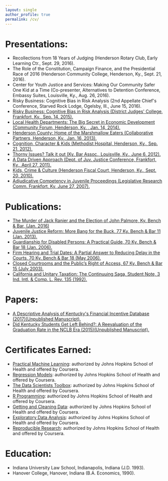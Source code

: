 ```yaml
---
layout: single
author_profile: true
permalink: /cv/
---
```


<div id="cv">
  <h1>Presentations:</h1>
  <ul class="posts">
  
  <li>Recollections from 18 Years of Judging (Henderson Rotary Club, Early Learning Ctr., Sept. 29, 2016).</li>
  <li>The Role of the Constitution, Campaign Finance, and the Presidential Race of 2016 (Henderson Community College, Henderson, Ky., Sept. 21, 2016).</li>

  <li>Center for Youth Justice and Services: Making Our Community Safer One Kid at a Time (Co-presenter, Alternatives to Detention Conference, Embassy Suites, Louisville, Ky., Aug. 26, 2016).</li>

  <li>Risky Business: Cognitive Bias in Risk Analysis (2nd Appellate Chief's Conference, Starved Rock Lodge, Ogelsby, Ill., June 15, 2016).</li>

  <li><a target="_blank" href="https://drive.google.com/file/d/0B7aukJ6baNLgYlVYUFZlRlpETHM/view?usp=sharing">Risky Business: Cognitive Bias in Risk Analysis (District Judges' College, Frankfort, Ky., Sep. 14, 2015).</a></li>

  <li><a target="_blank" href="https://docs.google.com/presentation/d/1i-tWRcuTSD1OnXAeoI7mSneBpc5QFdRU4Fx5K5OmYmE/edit#slide=id.g26421a98a_00">Local Health Departments: The Big Secret in Economic Development (Community Forum, Henderson, Ky. , Jan. 14, 2014).</a></li>

  <li><a target="_blank" href="https://docs.google.com/presentation/d/16P8eewfmKbd6YpBz7twFz3OQxiXNJ44dzAHXPQ0aSno/edit#slide=id.g7f6beeac_0_0">Henderson County: Home of the Marshmallow Eaters (Collaborative Partners, Henderson, Ky.,  Jan. 16, 2013). </a></li>

  <li><a target="_blank" href="https://docs.google.com/presentation/d/1ac3DqJ2_V73tM7dMXNIu1oL2QA66bR_R3ggCWShRBmk/edit#slide=id.p">Cognition, Character &amp; Kids (Methodist Hospital, Henderson, Ky.,  Sep. 21, 2012).</a></li>

  <li><a target="_blank" href="https://docs.google.com/presentation/d/1Gp66TWKHVUYpI0omRpcHrr-jEzbPqm_jHVPKPKsyiFA/edit#slide=id.g3b8ff03_4_55">Thorny Issues? Talk it out (Ky. Bar Assoc., Louisville, Ky.,  June 6, 2012).</a></li>

  <li><a target="_blank" href="https://docs.google.com/presentation/d/19CUwaLVtqpF9e8VplMKR0lxbtwWLu3CZPfUGn4F6QMc/edit#slide=id.i0">A Data Driven Approach (Dept. of Juv. Justice Conference, Frankfort, Ky., April 27, 2011).</a></li>

  <li><a target="_blank" href="https://docs.google.com/presentation/d/1UO7T3q20ArXKVDUgfvqAXL39EY7nTBlm8f-yT0bpjk8/edit#slide=id.i0">Kids, Crime &amp; Culture (Henderson Fiscal Court,  Henderson, Ky., Sept. 20, 2010).</a></li>

  <li><a target="_blank" href="https://docs.google.com/file/d/0B7aukJ6baNLgSDEwSDZQbDRsSHc/edit">Adjudicative Competency in Juvenile Proceedings (Legislative Research Comm. Frankfort, Ky, June 27, 2007).</a></li>

</ul>
  <h1>Publications:</h1>
  <ul>

  <li><a target="_blank" href="https://c.ymcdn.com/sites/www.kybar.org/resource/resmgr/Benchbar/Hot_Topics/BB_Jan_2016_HT_Wiederstein.pdf">The Murder of Jack Ranier and the Election of John Palmore, Ky. Bench &amp; Bar, (Jan. 2016)</a></li>

  <li><a target="_blank" href="https://docs.google.com/file/d/0B7aukJ6baNLgaXFKamEwclhGbmc/edit">Juvenile Justice Reform:  More Bang for the Buck,  77 Ky. Bench &amp; Bar 11 (Jan. 2013).</a></li>

  <li><a target="_blank" href="https://docs.google.com/file/d/0B7aukJ6baNLgZkV4VFkyb3BnQm8/edit">Guardianship for Disabled Persons:  A Practical Guide, 70 Ky. Bench &amp; Bar 18 (Jan. 2006).</a></li>

  <li><a target="_blank" href="https://docs.google.com/file/d/0B7aukJ6baNLgV3dpRkIzd1Y2QlE/edit">Firm Hearing and Trial Dates:  A Partial Answer to Reducing Delay in the Courts, 70 Ky. Bench &amp; Bar 18 (May 2006).</a></li>

  <li><a target="_blank" href="https://docs.google.com/file/d/0B7aukJ6baNLgMHZxNzdvcTFWT00/edit">Closed Courtrooms and the Public’s Right of Access, 67 Ky. Bench &amp; Bar 15 (July 2003).</a></li>

  <li><a target="_blank" href="https://docs.google.com/file/d/0B7aukJ6baNLgdng4NXpEczJ6WDg/edit">California and Unitary Taxation: The Continuuing Saga, Student Note, 3 Ind. Intl. &amp; Comp. L. Rev. 135 (1992).</a></li>

</ul>
  <h1>Papers:</h1>
  <ul>

  <li><a target="_blank" href="http://bit.ly/2uk8t85">A Descriptive Analysis of Kentucky's Financial Incentive Database (2017)(Unpublished Manuscript).</a></li>

  <li><a target="_blank" href="http://bit.ly/2tmqDSE">Did Kentucky Students Get Left Behind?: A Reevaluation of the Graduation Rate in the NCLB Era (2015)(Unpublished Manuscript).</a></li>

</ul>
  <h1>Certificates Earned:</h1>
  <ul>

  <li><a target="_blank" href="https://drive.google.com/file/d/0B7aukJ6baNLgSk14TlNFbXM3OVU/view?usp=sharing">Practical Machine Learning</a>: authorized by Johns Hopkins School of Health and offered by Coursera.
            </li>

  <li><a target="_blank" href="https://drive.google.com/file/d/0B7aukJ6baNLgVXhoQ0dKYlNoTVU/view?usp=sharing">Regression Models</a>: authorized by Johns Hopkins School of Health and offered by Coursera.
            </li>

  <li><a target="_blank" href="https://drive.google.com/file/d/0B7aukJ6baNLgU3RhT3diQ0tDTW8/view?usp=sharing">The Data Scientists Toolbox</a>: authorized by Johns Hopkins School of Health and offered by Coursera.
            </li>

  <li><a target="_blank" href="https://drive.google.com/file/d/0B7aukJ6baNLgZ0x5V0VBTzRabXc/view?usp=sharing">R Programming</a>: authorized by Johns Hopkins School of Health and offered by Coursera.
            </li>

  <li><a target="_blank" href="https://drive.google.com/file/d/0B7aukJ6baNLgUmhWNEVjNWxlUWs/view?usp=sharing">Getting and Cleaning Data</a>: authorized by Johns Hopkins School of Health and offered by Coursera.
            </li>

  <li><a target="_blank" href="https://drive.google.com/file/d/0B7aukJ6baNLgc09yQXE1SVlOM3M/view?usp=sharing">Exploratory Data Analysis</a>: authorized by Johns Hopkins School of Health and offered by Coursera.
                </li>

  <li><a target="_blank" href="https://drive.google.com/file/d/0B7aukJ6baNLgeDU3NExaTlFjSjA/view?usp=sharing">Reproducible Research</a>: authorized by Johns Hopkins School of Health and offered by Coursera.
                </li>

</ul>

<h1>Education:</h1>
<ul>
<li>Indiana University Law School, Indianapolis, Indiana (J.D. 1993).</li>
<li>Hanover College, Hanover, Indiana (B.A. Economics, 1990).
</ul>
</div>

